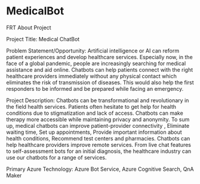 # MedicalBot
FRT
About Project

Project Title: Medical ChatBot

Problem Statement/Opportunity: Artificial intelligence or AI can reform patient experiences and develop healthcare services. Especially now, in the face of a global pandemic, people are increasingly searching for medical assistance and aid online. Chatbots can help patients connect with the right healthcare providers immediately without any physical contact which eliminates the risk of transmission of diseases. This would also help the first responders to be informed and be prepared while facing an emergency.

Project Description: Chatbots can be transformational and revolutionary in the field health services. Patients often hesitate to get help for health conditions due to stigmatization and lack of access. Chatbots can make therapy more accessible while maintaining privacy and anonymity. To sum up, medical chatbots can improve patient-provider connectivity , Eliminate waiting time, Set up appointments, Provide important information about health conditions, Recommend test centers and pharmacies. Chatbots can help healthcare providers improve remote services. From live chat features to self-assessment bots for an initial diagnosis, the healthcare industry can use our chatbots for a range of services.

Primary Azure Technology: Azure Bot Service, Azure Cognitive Search, QnA Maker
